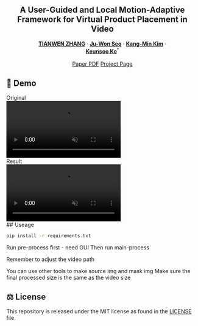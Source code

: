 <p align="center">

  <h2 align="center">A User-Guided and Local Motion-Adaptive Framework for Virtual Product Placement in Video</h2>
  <p align="center">
    <a href=""><strong>TIANWEN ZHANG</strong></a>
    ·
    <a href=""><strong>Ju-Won Seo</strong></a>
    ·
    <a href=""><strong>Kang-Min Kim</strong></a>
    ·
    <br>
    <a href=""><strong>Keunsoo Ko</strong></a><sup>†</sup>
    <br>
    <br>
        <a href="">Paper PDF</a>
        <a href="https://halikes.github.io/ULM-VPP/">Project Page</a>
    <br>
    
  </p>
</p>


## 🚀 Demo

<div class="sample-label"></div>
<div class="video-row">
  <div class="video-col">
    <div class="caption">Original</div>
    <video controls autoplay loop muted>
      <source src="assets/test_video_1_orl.mp4" type="video/mp4">
    </video>
  </div>
  <div class="video-col">
    <div class="caption">Result</div>
    <video controls autoplay loop muted>
      <source src="assets/test_video_1.mp4" type="video/mp4">
    </video>
  </div>
</div>
## Useage

```bash
pip install -r requirements.txt
```

Run pre-process first - need GUI
Then run main-process

Remember to adjust the video path

You can use other tools to make source img and mask img
Make sure the final processed size is the same as the video size

## &#x2696; License
This repository is released under the MIT license as found in the [LICENSE](LICENSE) file.
